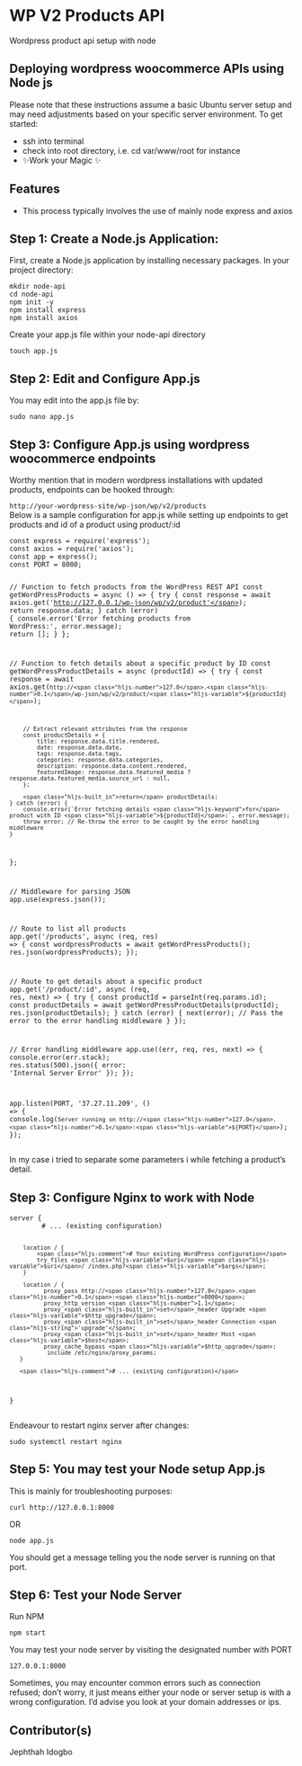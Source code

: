 <h1 class="code-line" data-line-start=0 data-line-end=1 ><a id="WP_V2_Products_API_0"></a>WP V2 Products API</h1>
Wordpress product api setup with node

<h2 class="code-line" data-line-start=1 data-line-end=2 ><a id="Deploying_wordpress_woocommerce_APIs_using_Node_js_1"></a>Deploying wordpress woocommerce APIs using Node js</h2>
<p class="has-line-data" data-line-start="4" data-line-end="5">Please note that these instructions assume a basic Ubuntu server setup and may need adjustments based on your specific server environment. To get started:</p>
<ul>
<li class="has-line-data" data-line-start="6" data-line-end="7">ssh into terminal</li>
<li class="has-line-data" data-line-start="7" data-line-end="8">check into root directory, i.e. cd var/www/root for instance</li>
<li class="has-line-data" data-line-start="8" data-line-end="10">✨Work your Magic ✨</li>
</ul>
<h2 class="code-line" data-line-start=10 data-line-end=11 ><a id="Features_10"></a>Features</h2>
<ul>
<li class="has-line-data" data-line-start="12" data-line-end="13">This process typically involves the use of mainly node express and axios</li>
</ul>
<h2 class="code-line" data-line-start=15 data-line-end=16 ><a id="Step_1_Create_a_Nodejs_Application_15"></a>Step 1: Create a Node.js Application:</h2>
<p class="has-line-data" data-line-start="16" data-line-end="17">First, create a Node.js application by installing necessary packages. In your project directory:</p>
<pre><code class="has-line-data" data-line-start="18" data-line-end="24" class="language-sh">mkdir node-api
<span class="hljs-built_in">cd</span> node-api
npm init -y
npm install express
npm install axios
</code></pre>
<p class="has-line-data" data-line-start="24" data-line-end="25">Create your app.js file within your node-api directory</p>
<pre><code class="has-line-data" data-line-start="26" data-line-end="28" class="language-sh">touch app.js
</code></pre>
<h2 class="code-line" data-line-start=29 data-line-end=30 ><a id="Step_2_Edit_and_Configure_Appjs_29"></a>Step 2: Edit and Configure App.js</h2>
<p class="has-line-data" data-line-start="30" data-line-end="31">You may edit into the app.js file by:</p>
<pre><code class="has-line-data" data-line-start="32" data-line-end="34" class="language-sh">sudo nano app.js
</code></pre>
<h2 class="code-line" data-line-start=35 data-line-end=36 ><a id="Step_3_Configure_Appjs_using_wordpress_woocommerce_endpoints_35"></a>Step 3: Configure App.js using wordpress woocommerce endpoints</h2>
<p class="has-line-data" data-line-start="36" data-line-end="37">Worthy mention that in modern wordpress installations with updated products, endpoints can be hooked through:</p>
<p class="has-line-data" data-line-start="38" data-line-end="40"><code>http://your-wordpress-site/wp-json/wp/v2/products</code><br>
Below is a sample configuration for app.js while setting up endpoints to get products and id of a product using product/:id</p>
<pre><code class="has-line-data" data-line-start="41" data-line-end="109" class="language-sh">const express = require(<span class="hljs-string">'express'</span>);
const axios = require(<span class="hljs-string">'axios'</span>);
const app = express();
const PORT = <span class="hljs-number">8000</span>;

// Function to fetch products from the WordPress REST API
const getWordPressProducts = async () =&gt; {
    try {
        const response = await axios.get(<span class="hljs-string">'http://127.0.0.1/wp-json/wp/v2/product'</span>);
        <span class="hljs-built_in">return</span> response.data;
    } catch (error) {
        console.error(<span class="hljs-string">'Error fetching products from WordPress:'</span>, error.message);
        <span class="hljs-built_in">return</span> [];
    }
};

// Function to fetch details about a specific product by ID
const getWordPressProductDetails = async (productId) =&gt; {
    try {
        const response = await axios.get(`http://<span class="hljs-number">127.0</span>.<span class="hljs-number">0.1</span>/wp-json/wp/v2/product/<span class="hljs-variable">${productId}</span>`);

        // Extract relevant attributes from the response
        const productDetails = {
            title: response.data.title.rendered,
            date: response.data.date,
            tags: response.data.tags,
            categories: response.data.categories,
            description: response.data.content.rendered,
            featuredImage: response.data.featured_media ? response.data.featured_media.source_url : null,
        };

        <span class="hljs-built_in">return</span> productDetails;
    } catch (error) {
        console.error(`Error fetching details <span class="hljs-keyword">for</span> product with ID <span class="hljs-variable">${productId}</span>:`, error.message);
        throw error; // Re-throw the error to be caught by the error handling middleware
    }
};

// Middleware <span class="hljs-keyword">for</span> parsing JSON
app.use(express.json());

// Route to list all products
app.get(<span class="hljs-string">'/products'</span>, async (req, res) =&gt; {
    const wordpressProducts = await getWordPressProducts();
    res.json(wordpressProducts);
});

// Route to get details about a specific product
app.get(<span class="hljs-string">'/product/:id'</span>, async (req, res, next) =&gt; {
    try {
        const productId = parseInt(req.params.id);
        const productDetails = await getWordPressProductDetails(productId);
        res.json(productDetails);
    } catch (error) {
        next(error); // Pass the error to the error handling middleware
    }
});

// Error handling middleware
app.use((err, req, res, next) =&gt; {
    console.error(err.stack);
    res.status(<span class="hljs-number">500</span>).json({ error: <span class="hljs-string">'Internal Server Error'</span> });
});

app.listen(PORT, <span class="hljs-string">'37.27.11.209'</span>, () =&gt; {
    console.log(`Server running on http://<span class="hljs-number">127.0</span>.<span class="hljs-number">0.1</span>:<span class="hljs-variable">${PORT}</span>`);
});
</code></pre>
<p class="has-line-data" data-line-start="109" data-line-end="110">In my case i tried to separate some parameters i while fetching a product’s detail.</p>
<h2 class="code-line" data-line-start=111 data-line-end=112 ><a id="Step_3_Configure_Nginx_to_work_with_Node_111"></a>Step 3: Configure Nginx to work with Node</h2>
<pre><code class="has-line-data" data-line-start="113" data-line-end="134" class="language-sh">server {
        <span class="hljs-comment"># ... (existing configuration)</span>

        location / {
            <span class="hljs-comment"># Your existing WordPress configuration</span>
            try_files <span class="hljs-variable">$uri</span> <span class="hljs-variable">$uri</span>/ /index.php?<span class="hljs-variable">$args</span>;
        }

        location / {
              proxy_pass http://<span class="hljs-number">127.0</span>.<span class="hljs-number">0.1</span>:<span class="hljs-number">8000</span>;
              proxy_http_version <span class="hljs-number">1.1</span>;
              proxy_<span class="hljs-built_in">set</span>_header Upgrade <span class="hljs-variable">$http_upgrade</span>;
              proxy_<span class="hljs-built_in">set</span>_header Connection <span class="hljs-string">'upgrade'</span>;
              proxy_<span class="hljs-built_in">set</span>_header Host <span class="hljs-variable">$host</span>;
              proxy_cache_bypass <span class="hljs-variable">$http_upgrade</span>;
               include /etc/nginx/proxy_params;
       }
       
       <span class="hljs-comment"># ... (existing configuration)</span>
}
</code></pre>
<p class="has-line-data" data-line-start="135" data-line-end="136">Endeavour to restart nginx server after changes:</p>
<pre><code class="has-line-data" data-line-start="137" data-line-end="139" class="language-sh">sudo systemctl restart nginx
</code></pre>
<h2 class="code-line" data-line-start=139 data-line-end=140 ><a id="Step_5_You_may_test_your_Node_setup_Appjs_139"></a>Step 5: You may test your Node setup App.js</h2>
<p class="has-line-data" data-line-start="140" data-line-end="141">This is mainly for troubleshooting purposes:</p>
<pre><code class="has-line-data" data-line-start="142" data-line-end="144" class="language-sh">curl http://<span class="hljs-number">127.0</span>.<span class="hljs-number">0.1</span>:<span class="hljs-number">8000</span>
</code></pre>
<p class="has-line-data" data-line-start="144" data-line-end="145">OR</p>
<pre><code class="has-line-data" data-line-start="146" data-line-end="148">node app.js
</code></pre>
<p class="has-line-data" data-line-start="149" data-line-end="150">You should get a message telling you the node server is running on that port.</p>
<h2 class="code-line" data-line-start=151 data-line-end=152 ><a id="Step_6_Test_your_Node_Server_151"></a>Step 6: Test your Node Server</h2>
<p class="has-line-data" data-line-start="153" data-line-end="156">Run NPM</p>
<pre><code class="has-line-data" data-line-start="146" data-line-end="148">npm start
</code></pre>
<p class="has-line-data" data-line-start="152" data-line-end="153">You may test your node server by visiting the designated number with PORT</p>
<pre><code class="has-line-data" data-line-start="154" data-line-end="156" class="language-sh"><span class="hljs-number">127.0</span>.<span class="hljs-number">0.1</span>:<span class="hljs-number">8000</span>
</code></pre>
<p class="has-line-data" data-line-start="157" data-line-end="158">Sometimes, you may encounter common errors such as connection refused; don’t worry, it just means either your node or server setup is with a wrong configuration. I’d advise you look at your domain addresses or ips.</p>
<h2 class="code-line" data-line-start=159 data-line-end=160 ><a id="Contributors_159"></a>Contributor(s)</h2>
<p class="has-line-data" data-line-start="160" data-line-end="161">Jephthah Idogbo</p>
